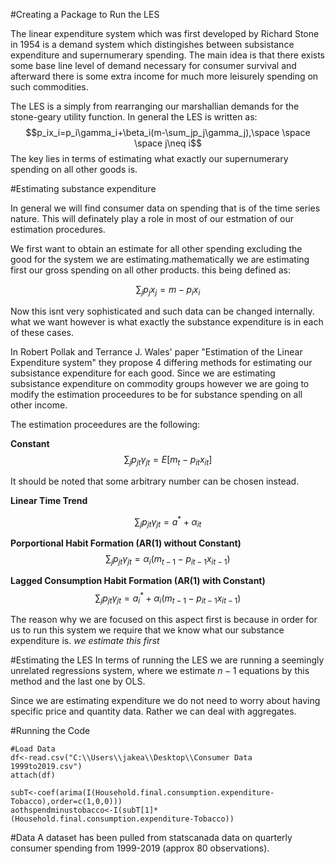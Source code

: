 #Creating a Package to Run the LES

The linear expenditure system which was first developed by Richard Stone in 1954 is a demand system which distingishes between subsistance expenditure and supernumerary spending. The main idea is that there exists some base line level of demand necessary for consumer survival and afterward there is some extra income for much more leisurely spending on such commodities.

The LES is a simply from rearranging our marshallian demands for the stone-geary utility function. In general the LES is written as:
$$p_ix_i=p_i\gamma_i+\beta_i(m-\sum_jp_j\gamma_j),\space \space \space j\neq i$$
The key lies in terms of estimating what exactly our supernumerary spending on all other goods is.

#Estimating substance expenditure

In general we will find consumer data on spending that is of the time series nature. This will definately play a role in most of our estmation of our estimation procedures.

We first want to obtain an estimate for all other spending excluding the good for the system we are estimating.mathematically we are estimating first our gross spending on all other products. this being defined as:

$$\sum_jp_jx_j=m-p_ix_i$$

Now this isnt very sophisticated and such data can be changed internally. what we want however is what exactly the substance expenditure is in each of these cases.

In Robert Pollak and Terrance J. Wales' paper "Estimation of the Linear Expenditure system" they propose 4 differing methods for estimating our subsistance expenditure for each good. Since we are estimating subsistance expenditure on commodity groups however we are going to modify the estimation proceedures to be for substance spending on all other income.

The estimation proceedures are the following:

**Constant**
$$\sum_{j}p_{jt}\gamma_{jt}=E[m_t-p_{it}x_{it}]$$

It should be noted that some arbitrary number can be chosen instead. 

**Linear Time Trend**

$$\sum_{j}p_{jt}\gamma_{jt}=a^*+\alpha_{it}$$

**Porportional Habit Formation (AR(1) without Constant)**
$$\sum_{j}p_{jt}\gamma_{jt}=\alpha_i(m_{t-1}-p_{it-1}x_{it-1})$$

**Lagged Consumption Habit Formation (AR(1) with Constant)**
$$\sum_{j}p_{jt}\gamma_{jt}=a_i^*+\alpha_i(m_{t-1}-p_{it-1}x_{it-1})$$

The reason why we are focused on this aspect first is because in order for us to run this system we require that we know what our substance expenditure is. *we estimate this first*

#Estimating the LES
In terms of running the LES we are running a seemingly unrelated regressions system, where we estimate $n-1$ equations by this method and the last one by OLS.

Since we are estimating expenditure we do not need to worry about having specific price and quantity data. Rather we can deal with aggregates.

#Running the Code
```{r}
#Load Data
df<-read.csv("C:\\Users\\jakea\\Desktop\\Consumer Data 1999to2019.csv")
attach(df)
```

```{r}
subT<-coef(arima(I(Household.final.consumption.expenditure-Tobacco),order=c(1,0,0)))
aothspendminustobacco<-I(subT[1]*(Household.final.consumption.expenditure-Tobacco))
```


#Data
A dataset has been pulled from statscanada data on quarterly consumer spending from 1999-2019 (approx 80 observations).

